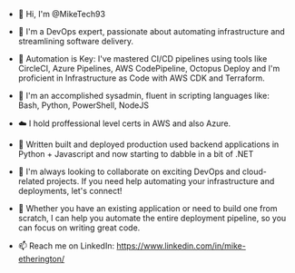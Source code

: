 - 👋 Hi, I'm @MikeTech93
  
- 👀 I'm a DevOps expert, passionate about automating infrastructure and streamlining software delivery.
  
- 🔑 Automation is Key: I've mastered CI/CD pipelines using tools like CircleCI, Azure Pipelines, AWS CodePipeline, Octopus Deploy and I'm proficient in Infrastructure as Code with AWS CDK and Terraform.
  
- 🌲 I'm an accomplished sysadmin, fluent in scripting languages like: Bash, Python, PowerShell, NodeJS
  
- ☁️ I hold proffessional level certs in AWS and also Azure.
  
- 🌱 Written built and deployed production used backend applications in Python + Javascript and now starting to dabble in a bit of .NET

- 💞️ I'm always looking to collaborate on exciting DevOps and cloud-related projects. If you need help automating your infrastructure and deployments, let's connect!
  
- 🔨 Whether you have an existing application or need to build one from scratch, I can help you automate the entire deployment pipeline, so you can focus on writing great code.
  
- 📫 Reach me on LinkedIn: https://www.linkedin.com/in/mike-etherington/

<!---
MikeTech93/MikeTech93 is a ✨ special ✨ repository because its `README.md` (this file) appears on your GitHub profile.
You can click the Preview link to take a look at your changes.
--->
